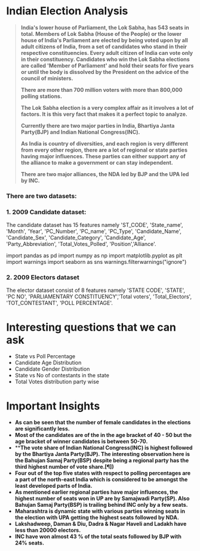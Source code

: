 # ****Indian Election Analysis****

> **India's lower house of Parliament, the Lok Sabha, has 543 seats in total. Members of Lok Sabha (House of the People) or the lower house of India's Parliament are elected by being voted upon by all adult citizens of India, from a set of candidates who stand in their respective constituencies. Every adult citizen of India can vote only in their constituency. Candidates who win the Lok Sabha elections are called 'Member of Parliament' and hold their seats for five years or until the body is dissolved by the President on the advice of the council of ministers.**
> 
> 
> **There are more than 700 million voters with more than 800,000 polling stations.**
> 
> **The Lok Sabha election is a very complex affair as it involves a lot of factors. It is this very fact that makes it a perfect topic to analyze.**
> 
> **Currently there are two major parties in India, Bhartiya Janta Party(BJP) and Indian National Congress(INC).**
> 
> **As India is country of diversities, and each region is very different from every other region, there are a lot of regional or state parties having major influences. These parties can either support any of the alliance to make a government or can stay independent.**
> 
> **There are two major alliances, the NDA led by BJP and the UPA led by INC.**


### **There are two datasets:**

### **1. 2009 Candidate dataset:**

The candidate dataset has 15 features namely 'ST_CODE', 'State_name', 'Month', 'Year', 'PC_Number', 'PC_name', 'PC_Type', 'Candidate_Name', 'Candidate_Sex', 'Candidate_Category', 'Candidate_Age', 'Party_Abbreviation', 'Total_Votes_Polled', 'Position','Alliance'.

import pandas as pd
import numpy as np
import matplotlib.pyplot as plt
import warnings
import seaborn as sns
warnings.filterwarnings("ignore")

### **2. 2009 Electors dataset**

The elector dataset consist of 8 features namely 'STATE CODE', 'STATE', 'PC NO', 'PARLIAMENTARY CONSTITUENCY','Total voters', 'Total_Electors', 'TOT_CONTESTANT', 'POLL PERCENTAGE'.


# **Interesting questions that we can ask**

- State vs Poll Percentage
- Candidate Age Distribution
- Candidate Gender Distribution
- State vs No of contestants in the state
- Total Votes distribution party wise

# Important Insights

- ****As can be seen that the number of female candidates in the elections are significantly less.****
- **Most of the candidates are of the in the age bracket of 40 - 50 but the age bracket of winner candidates is between 50-70.**
- ****The vote share of Indian National Congress(INC) is highest followed by the Bhartiya Janta Party(BJP). The interesting observation here is the Bahujan Samaj Party(BSP) despite being a regional party has the third highest number of vote share.[¶])**
- ****Four out of the top five states with respect to polling percentages are a part of the north-east India which is considered to be amongst the least developed parts of India.****
- ****As mentioned earlier regional parties have major influences, the highest number of seats won in UP are by Samajwadi Party(SP). Also Bahujan Samaj Party(BSP) is trailing behind INC only by a few seats.****
- ****Maharashtra is dynamic state with various parties winning seats in the election with UPA getting the highest seats followed by NDA.****
- ****Lakshadweep, Daman & Diu, Dadra & Nagar Haveli and Ladakh have less than 20000 electors.****
- ****INC have won almost 43 % of the total seats followed by BJP with 24% seats.****

